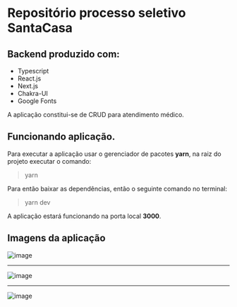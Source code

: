 # Repositório processo seletivo SantaCasa
## Backend produzido com:

* Typescript
* React.js
* Next.js
* Chakra-UI
* Google Fonts

A aplicação constitui-se de CRUD para atendimento médico.

## Funcionando aplicação.

Para executar a aplicação usar o gerenciador de pacotes **yarn**, na raiz do projeto executar o comando:

> yarn

Para então baixar as dependências, então o seguinte comando no terminal:

> yarn dev

A aplicação estará funcionando na porta local **3000**.

## Imagens da aplicação

![image](https://user-images.githubusercontent.com/48936104/155218100-270d8b07-5487-47d7-a15b-771aec421cc9.png)

----------------------------------------------------------------------------------------------------------

![image](https://user-images.githubusercontent.com/48936104/155218330-18d6a5b2-691d-417e-827a-0a32ffdd909e.png)

----------------------------------------------------------------------------------------------------------

![image](https://user-images.githubusercontent.com/48936104/155218429-0d86c5b2-b979-4261-bb60-e9e8382659ce.png)



